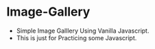 # Image-Gallery
- Simple Image Galllery Using Vanilla Javascript.
- This is just for Practicing some Javascript.
